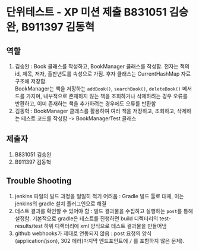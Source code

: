 # 단위테스트 - XP 미션 제출 B831051 김승완, B911397 김동혁

## 역할
1. 김승완 : Book 클래스를 작성하고, BookManager 클래스를 작성함. 전자는 책의 id, 제목, 저자, 출판년도를 속성으로 가짐. 후자 클래스는 CurrentHashMap 자료구조에 저장함.<br>
BookManager는 책을 저장하는 `addBook()`, `searchBook()`, `deleteBook()` 메서드를 가지며, 내부적으로 존재하지 않는 책을 조회하거나 삭제하려는 경우 오류를 반환하고, 이미 존재하는 책을 추가하려는 경우에도 오류를 반환함
2. 김동혁 : BookManager 클래스를 활용하여 여러 책을 저장하고, 조회하고, 삭제하는 테스트 코드를 작성함 -> BookManagerTest 클래스
## 제출자
1. B831051 김승완
2. B911397 김동혁


## Trouble Shooting
1. jenkins 파일의 빌드 과정을 일일히 적기 어려움 : Gradle 빌드 툴로 대체, 이는 jenkins의 gradle 설치 플러그인으로 해결
2. 테스트 결과를 확인할 수 있어야 함 : 빌드 결과물을 수집하고 실행하는 `post`를 통해 설정함. 기본적으로 gradle은 테스트를 진행하면 build 디렉터리의 test-results/test 하위 디렉터리에 xml 양식으로 테스트 결과물을 만들어냄
3. github webhooks가 제대로 연동되지 않음 : post 요청의 양식(application/json), 302 에러(마지막 엔드포인트에 `/` 를 포함하지 않은 문제).